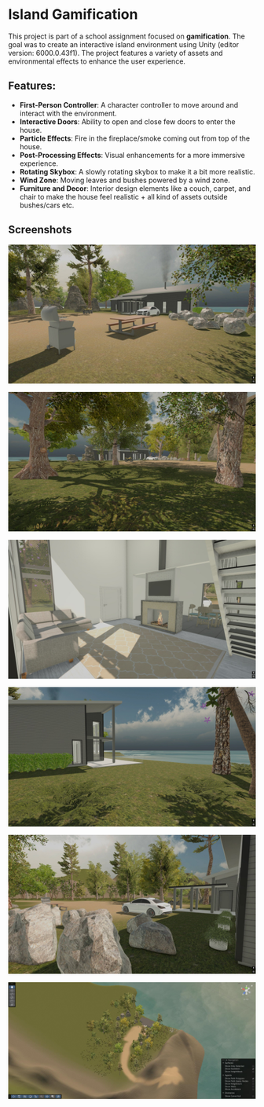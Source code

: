 # Island Gamification

This project is part of a school assignment focused on **gamification**. The goal was to create an interactive island environment using Unity (editor version: 6000.0.43f1). The project features a variety of assets and environmental effects to enhance the user experience.

## Features:
- **First-Person Controller**: A character controller to move around and interact with the environment.
- **Interactive Doors**: Ability to open and close few doors to enter the house.
- **Particle Effects**: Fire in the fireplace/smoke coming out from top of the house.
- **Post-Processing Effects**: Visual enhancements for a more immersive experience.
- **Rotating Skybox**: A slowly rotating skybox to make it a bit more realistic.
- **Wind Zone**: Moving leaves and bushes powered by a wind zone.
- **Furniture and Decor**: Interior design elements like a couch, carpet, and chair to make the house feel realistic + all kind of assets outside bushes/cars etc.

## Screenshots

![Screenshot 1](Screenshots/gamification1.jpg)  

![Screenshot 2](Screenshots/gamification2.jpg)  

![Screenshot 3](Screenshots/gamification3.jpg)  

![Screenshot 4](Screenshots/gamification4.jpg)  

![Screenshot 5](Screenshots/gamification5.jpg)  

![Screenshot 6](Screenshots/gamification6.jpg)  
